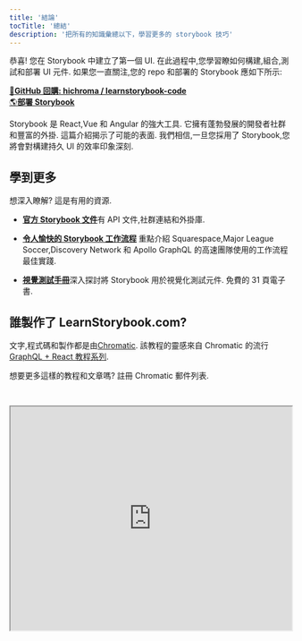 ```yaml
---
title: '結論'
tocTitle: '總結'
description: '把所有的知識彙總以下，學習更多的 storybook 技巧'
---
```


恭喜! 您在 Storybook 中建立了第一個 UI. 在此過程中,您學習瞭如何構建,組合,測試和部署 UI 元件. 如果您一直關注,您的 repo 和部署的 Storybook 應如下所示:

[📕**GitHub 回購: hichroma / learnstorybook-code**](https://github.com/chromaui/learnstorybook-code)
<br/>
[🌎**部署 Storybook**](https://clever-banach-415c03.netlify.app/)

Storybook 是 React,Vue 和 Angular 的強大工具. 它擁有蓬勃發展的開發者社群和豐富的外掛. 這篇介紹揭示了可能的表面. 我們相信,一旦您採用了 Storybook,您將會對構建持久 UI 的效率印象深刻.

## 學到更多

想深入瞭解? 這是有用的資源.

- [**官方 Storybook 文件**](https://storybook.js.org/docs/react/get-started/introduction)有 API 文件,社群連結和外掛庫.

- [**令人愉快的 Storybook 工作流程**](https://blog.hichroma.com/the-delightful-storybook-workflow-b322b76fd07) 重點介紹 Squarespace,Major League Soccer,Discovery Network 和 Apollo GraphQL 的高速團隊使用的工作流程最佳實踐.

- [**視覺測試手冊**](https://www.chromatic.com/book/visual-testing-handbook)深入探討將 Storybook 用於視覺化測試元件. 免費的 31 頁電子書.

## 誰製作了 LearnStorybook.com?

文字,程式碼和製作都是由[Chromatic](http://blog.hichroma.com/). 該教程的靈感來自 Chromatic 的流行[GraphQL + React 教程系列](https://blog.hichroma.com/graphql-react-tutorial-part-1-6-d0691af25858).

想要更多這樣的教程和文章嗎? 註冊 Chromatic 郵件列表.

<iframe style="height:400px;width:100%;max-width:800px;margin:30px auto;" src="https://upscri.be/bface0?as_embed"></iframe>
